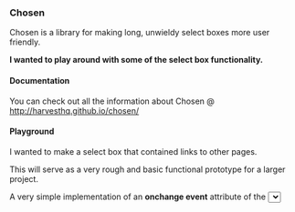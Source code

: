 ### Chosen

Chosen is a library for making long, unwieldy select boxes more user friendly.

**I wanted to play around with some of the select box functionality.**

#### Documentation

You can check out all the information about Chosen @ http://harvesthq.github.io/chosen/

#### Playground

I wanted to make a select box that contained links to other pages. 

This will serve as a very rough and basic functional prototype for a larger project.

A very simple implementation of an **onchange event** attribute of the <select> tag.
